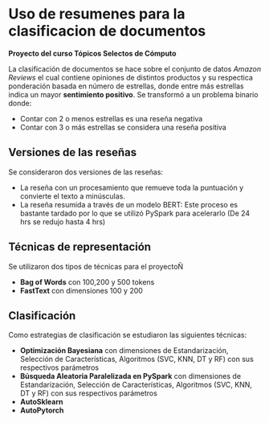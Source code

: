 # Uso de resumenes para la clasificacion de documentos

**Proyecto del curso Tópicos Selectos de Cómputo**

La clasificación de documentos se hace sobre el conjunto de datos *Amazon Reviews* el cual contiene opiniones de distintos productos y su respectica ponderación basada en número de estrellas, donde entre más estrellas indica un mayor **sentimiento positivo**.
Se transformó a un problema binario donde:
* Contar con 2 o menos estrellas es una reseña negativa
* Contar con 3 o más estrellas se considera una reseña positiva

## Versiones de las reseñas
Se consideraron dos versiones de las reseñas:
* La reseña con un procesamiento que remueve toda la puntuación y convierte el texto a minúsculas.
* La reseña resumida a través de un modelo BERT: Este proceso es bastante tardado por lo que se utilizó PySpark para acelerarlo (De 24 hrs se redujo hasta 4 hrs)

## Técnicas de representación
Se utilizaron dos tipos de técnicas para el proyectoÑ

* **Bag of Words** con 100,200 y 500 tokens
* **FastText** con dimensiones 100 y 200

## Clasificación
Como estrategias de clasificación se estudiaron las siguientes técnicas:

* **Optimización Bayesiana** con dimensiones de Estandarización, Selección de Características, Algoritmos (SVC, KNN, DT y RF) con sus respectivos parámetros
* **Búsqueda Aleatoria Paralelizada en PySpark** con dimensiones de Estandarización, Selección de Características, Algoritmos (SVC, KNN, DT y RF) con sus respectivos parámetros
* **AutoSklearn**
* **AutoPytorch**
